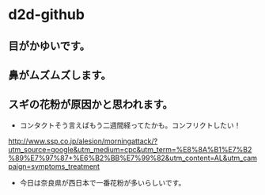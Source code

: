 # d2d-github

## 目がかゆいです。


## 鼻がムズムズします。

## スギの花粉が原因かと思われます。

- コンタクトそう言えばもう二週間経ってたかも。コンフリクトしたい！

http://www.ssp.co.jp/alesion/morningattack/?utm_source=google&utm_medium=cpc&utm_term=%E8%8A%B1%E7%B2%89%E7%97%87+%E6%B2%BB%E7%99%82&utm_content=AL&utm_campaign=symptoms_treatment

- 今日は奈良県が西日本で一番花粉が多いらしいです。

